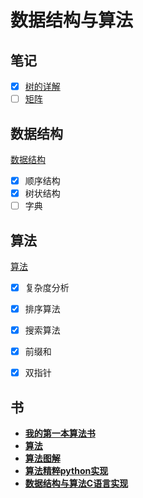 # 数据结构与算法

## 笔记

- [X] [树的详解](./笔记/树.md)
- [ ] [矩阵](./笔记/矩阵.md)

## 数据结构

[数据结构](./Data-Structure-and-Algorthim/Data%20Structure.md)

- [X] 顺序结构
- [X] 树状结构
- [ ] 字典

## 算法

[算法](./Data-Structure-and-Algorthim/Algorithm.md)

- [X] 复杂度分析
- [X] 排序算法
- [X] 搜索算法
- [X] 前缀和
- [X] 双指针


## 书

- **[我的第一本算法书](./书/[图灵程序设计丛书].我的第一本算法书.pdf)**
- **[算法](./书/[图灵程序设计丛书].算法.第4版.revise29.pdf)**
- **[算法图解](./书/[图灵程序设计丛书].算法图解.pdf)**
- **[算法精粹python实现](./书/[异步图书].算法精粹：经典计算机科学问题的Python实现-200601.pdf)**
- **[数据结构与算法C语言实现](./书/数据结构%20%20C语言版_严蔚敏，吴伟民编著_北京：清华大学出版社_2011.05_13505804_P336.pdf)**
